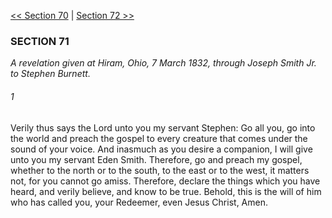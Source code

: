 [<< Section 70](Section%2070)  |  [Section 72 >>](Section%2072)

### SECTION 71

*A revelation given at Hiram, Ohio, 7 March 1832, through Joseph Smith Jr. to Stephen Burnett.*

###### 1
Verily thus says the Lord unto you my servant Stephen: Go all you, go into the world and preach the gospel to every creature that comes under the sound of your voice. And inasmuch as you desire a companion, I will give unto you my servant Eden Smith. Therefore, go and preach my gospel, whether to the north or to the south, to the east or to the west, it matters not, for you cannot go amiss. Therefore, declare the things which you have heard, and verily believe, and know to be true. Behold, this is the will of him who has called you, your Redeemer, even Jesus Christ, Amen.